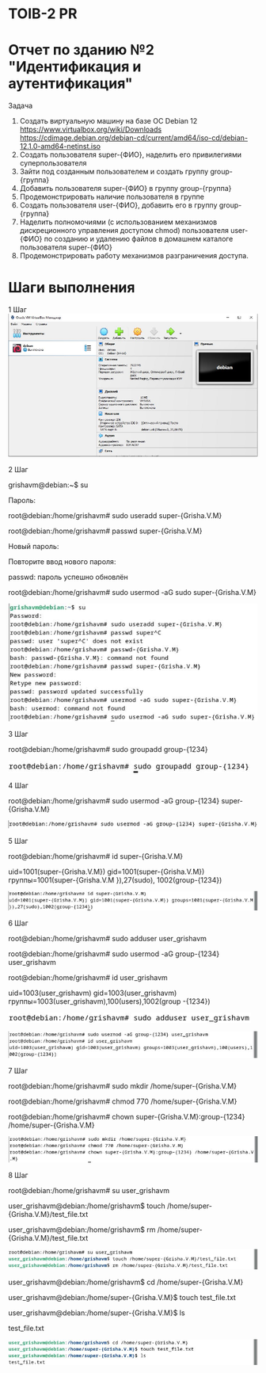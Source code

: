 # TOIB-2 PR
# Отчет по зданию №2 "Идентификация и аутентификация"
Задача 
1. Создать виртуальную машину на базе ОС Debian 12 https://www.virtualbox.org/wiki/Downloads
https://cdimage.debian.org/debian-cd/current/amd64/iso-cd/debian-12.1.0-amd64-netinst.iso
2. Создать пользователя super-{ФИО}, наделить его привилегиями суперпользователя
3. Зайти под созданным пользователем и создать группу group-{группа}
4. Добавить пользователя super-{ФИО} в группу group-{группа}
5. Продемонстрировать наличие пользователя в группе
6. Создать пользователя user-{ФИО}, добавить его в группу group-{группа}
7. Наделить полномочиями (с использованием механизмов дискреционного управления
доступом chmod) пользователя user-{ФИО} по созданию и удалению файлов в домашнем
каталоге пользователя super-{ФИО}
8. Продемонстрировать работу механизмов разграничения доступа.
# Шаги выполнения 
1 Шаг 
![image](https://github.com/Archangel15520/toib2/blob/main/10.JPG)

2 Шаг

grishavm@debian:~$ su

Пароль: 

root@debian:/home/grishavm# sudo useradd super-{Grisha.V.M}

root@debian:/home/grishavm# passwd super-{Grisha.V.M}

Новый пароль:

Повторите ввод нового пароля: 

passwd: пароль успешно обновлён

root@debian:/home/grishavm# sudo usermod -aG sudo super-{Grisha.V.M}

![image](https://github.com/Archangel15520/toib2/blob/main/1.JPG)

3 Шаг

root@debian:/home/grishavm# sudo groupadd group-{1234}

![image](https://github.com/Archangel15520/toib2/blob/main/2.JPG)

4 Шаг

root@debian:/home/grishavm# sudo usermod -aG group-{1234} super-{Grisha.V.M}

![image](https://github.com/Archangel15520/toib2/blob/main/3.JPG)

5 Шаг

root@debian:/home/grishavm# id super-{Grisha.V.M}

uid=1001(super-{Grisha.V.M}) gid=1001(super-{Grisha.V.M}) группы=1001(super-{Grisha.V.M
}),27(sudo), 1002(group-{1234})

![image](https://github.com/Archangel15520/toib2/blob/main/4.JPG)

6 Шаг

root@debian:/home/grishavm# sudo adduser user_grishavm

root@debian:/home/grishavm# sudo usermod -aG group-{1234} user_grishavm

root@debian:/home/grishavm# id user_grishavm

uid=1003(user_grishavm) gid=1003(user_grishavm) группы=1003(user_grishavm),100(users),1002(group
-{1234})

![image](https://github.com/Archangel15520/toib2/blob/main/5.JPG)

![image](https://github.com/Archangel15520/toib2/blob/main/6.JPG)

7 Шаг

root@debian:/home/grishavm# sudo mkdir /home/super-{Grisha.V.M}

root@debian:/home/grishavm# chmod 770 /home/super-{Grisha.V.M}

root@debian:/home/grishavm# chown super-{Grisha.V.M}:group-{1234} /home/super-{Grisha.V.M}

![image](https://github.com/Archangel15520/toib2/blob/main/7.JPG)

8 Шаг

root@debian:/home/grishavm# su user_grishavm

user_grishavm@debian:/home/grishavm$ touch /home/super-{Grisha.V.M}/test_file.txt

user_grishavm@debian:/home/grishavm$ rm /home/super-{Grisha.V.M}/test_file.txt

![image](https://github.com/Archangel15520/toib2/blob/main/8.JPG)

user_grishavm@debian:/home/grishavm$ cd /home/super-{Grisha.V.M}

user_grishavm@debian:/home/super-{Grisha.V.M}$ touch test_file.txt

user_grishavm@debian:/home/super-{Grisha.V.M}$ ls

test_file.txt

![image](https://github.com/Archangel15520/toib2/blob/main/9.JPG)
